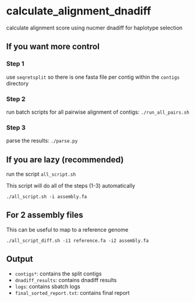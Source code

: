 # calculate_alignment_dnadiff
calculate alignment score using nucmer dnadiff for haplotype selection


## If you want more control

### Step 1
use `seqretsplit` so there is one fasta file per contig within the `contigs` directory

### Step 2
run batch scripts for all pairwise alignment of contigs: `./run_all_pairs.sh`

### Step 3
parse the results: `./parse.py`


## If you are lazy (recommended)
run the script `all_script.sh`

This script will do all of the steps (1-3) automatically

```shell
./all_script.sh -i assembly.fa
```

## For 2 assembly files
This can be useful to map to a reference genome
```shell
./all_script_diff.sh -i1 reference.fa -i2 assembly.fa
```


## Output
- `contigs*`: contains the split contigs
- `dnadiff_results`: contains dnadiff results
- `logs`: contains sbatch logs
- `final_sorted_report.txt`: contains final report 


